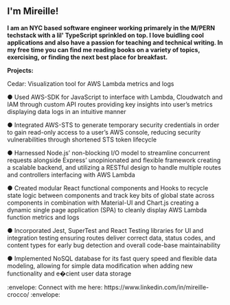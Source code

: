 <div id="header" align="left">
<h2> I'm Mireille! </h2>
</div>
  
<div id="header" align="left"> 
</div>


  <p><b> I am an NYC based software engineer working primarely in the M/PERN techstack with a lil' TypeScript sprinkled on top. I love buidling cool applications and also have a passion for teaching and technical writing. In my free time you can find me reading books on a variety of topics, exercising, or finding the next best place for breakfast. </b></p>
  
__Projects:__

Cedar: Visualization tool for AWS Lambda metrics and logs 

● Used AWS-SDK for JavaScript to interface with Lambda, Cloudwatch and IAM through custom API routes providing key insights into user’s metrics displaying data logs in an intuitive manner

● Integrated AWS-STS to generate temporary security credentials in order to gain read-only access to a user’s AWS console, reducing security vulnerabilities through shortened STS token lifecycle

● Harnessed Node.js’ non-blocking I/O model to streamline concurrent requests alongside Express’ unopinionated and flexible framework creating a scalable backend, and utilizing a RESTful design to handle multiple routes and controllers interfacing with AWS Lambda

● Created modular React functional components and Hooks to recycle state logic between components and track key bits of global state across components in combination with Material-UI and Chart.js creating a dynamic single page application (SPA) to cleanly display AWS Lambda function metrics and logs

● Incorporated Jest, SuperTest and React Testing libraries for UI and integration testing ensuring routes deliver correct data, status codes, and content types for early bug detection and overall code-base maintainability

● Implemented NoSQL database for its fast query speed and flexible data modeling, allowing for simple data modification when adding new functionality and e�cient user data storage





<div align="left">
:envelope: Connect with me here: https://www.linkedin.com/in/mireille-crocco/ :envelope:
</div>
<!---
Mireille13/Mireille13 is a ✨ special ✨ repository because its `README.md` (this file) appears on your GitHub profile.
You can click the Preview link to take a look at your changes.
--->
